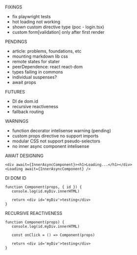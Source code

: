 FIXINGS
- fix playwright tests
- hot loading not working
- shown custom directive type (poc - login.tsx)
- custom form[validation] only after first render

PENDINGS
- article: problems, foundations, etc
- mounting markdown lib css
- remote states for stater
- peerDependence: react react-dom
- types failing in commons
- individual suspenses?
- await props

FUTURES
- DI de dom.id
- recursive reactiveness
- fallback routing

WARNINGS
- function decorator intelisense warning (pending)
- custom props directive no support imports
- modular CSS not support pseudo-selectors
- no inner async component intelisense 


AWAIT DESIGNING

```tsx
<div await={InnerAsyncComponent}><h1>Loading...</h1></div>
<Loading await={InnerAsyncComponent} />
```

DI DOM ID

```tsx
function Component(props, { id }) {
   console.log(id.myDiv.innerHTML)

   return <div id='myDiv'>testing</div>
}
```

RECURSIVE REACTIVENESS

```tsx
function Component(props) {
   console.log(id.myDiv.innerHTML)

   const onClick = () => Component(props)

   return <div id='myDiv'>testing</div>
}
```